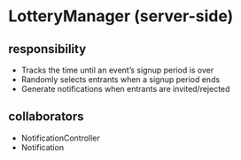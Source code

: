# LotteryManager (server-side)
## responsibility
- Tracks the time until an event’s signup period is over
- Randomly selects entrants when a signup period ends
- Generate notifications when entrants are invited/rejected
## collaborators
- NotificationController
- Notification
